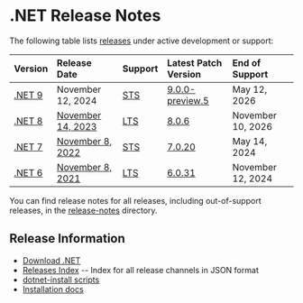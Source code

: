 # .NET Release Notes

The following table lists [releases](../releases.md) under active development or support:

|  Version  | Release Date | Support | Latest Patch Version | End of Support |
| :-- | :-- | :-- | :-- | :-- |
| [.NET 9](9.0/README.md) | November 12, 2024 | [STS][policies] | [9.0.0-preview.5][9.0.0-preview.5] | May 12, 2026 |
| [.NET 8](8.0/README.md) | [November 14, 2023](https://devblogs.microsoft.com/dotnet/announcing-dotnet-8/) | [LTS][policies] | [8.0.6][8.0.6] | November 10, 2026 |
| [.NET 7](7.0/README.md) | [November 8, 2022](https://devblogs.microsoft.com/dotnet/announcing-dotnet-7/) | [STS][policies] | [7.0.20][7.0.20] | May 14, 2024 |
| [.NET 6](6.0/README.md) | [November 8, 2021](https://devblogs.microsoft.com/dotnet/announcing-net-6/) | [LTS][policies] | [6.0.31][6.0.31]  | November 12, 2024 |

You can find release notes for all releases, including out-of-support releases, in the [release-notes](.) directory.

[9.0.0-preview.5]: 9.0/preview/preview5/9.0.0-preview.5.md
[8.0.6]: 8.0/8.0.6/8.0.6.md
[7.0.20]: 7.0/7.0.20/7.0.20.md
[6.0.31]: 6.0/6.0.31/6.0.31.md

## Release Information

* [Download .NET](https://dotnet.microsoft.com/download/dotnet)
* [Releases Index][releases-index.json] -- Index for all release channels in JSON format
* [dotnet-install scripts](https://learn.microsoft.com/dotnet/core/tools/dotnet-install-script)
* [Installation docs](https://learn.microsoft.com/dotnet/core/install/)

[releases-index.json]: https://dotnetcli.blob.core.windows.net/dotnet/release-metadata/releases-index.json
[policies]: ../release-policies.md
